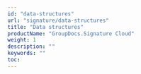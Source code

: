 ```yaml
---
id: "data-structures"
url: "signature/data-structures"
title: "Data structures"
productName: "GroupDocs.Signature Cloud"
weight: 1
description: ""
keywords: ""
toc: 
---
```


